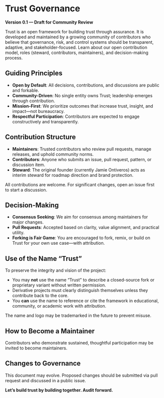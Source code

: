 # Trust Governance

**Version 0.1 — Draft for Community Review**

Trust is an open framework for building trust through assurance. It is developed and maintained by a growing community of contributors who believe that governance, risk, and control systems should be transparent, adaptive, and stakeholder-focused. Learn about our open contribution model, roles (steward, contributors, maintainers), and decision-making process.

## Guiding Principles

- **Open by Default**: All decisions, contributions, and discussions are public and forkable.
- **Community-Driven**: No single entity owns Trust; leadership emerges through contribution.
- **Mission-First**: We prioritize outcomes that increase trust, insight, and impact—not bureaucracy.
- **Respectful Participation**: Contributors are expected to engage constructively and transparently.

## Contribution Structure

- **Maintainers**: Trusted contributors who review pull requests, manage releases, and uphold community norms.
- **Contributors**: Anyone who submits an issue, pull request, pattern, or discussion item.
- **Steward**: The original founder (currently Jamie Ontiveros) acts as interim steward for roadmap direction and brand protection.

All contributions are welcome. For significant changes, open an issue first to start a discussion.

## Decision-Making

- **Consensus Seeking**: We aim for consensus among maintainers for major changes.
- **Pull Requests**: Accepted based on clarity, value alignment, and practical utility.
- **Forking is Fair Game**: You are encouraged to fork, remix, or build on Trust for your own use case—with attribution.

## Use of the Name “Trust”

To preserve the integrity and vision of the project:

- You may **not** use the name “Trust” to describe a closed-source fork or proprietary variant without written permission.
- Derivative projects must clearly distinguish themselves unless they contribute back to the core.
- You **can** use the name to reference or cite the framework in educational, community, or academic work with attribution.

The name and logo may be trademarked in the future to prevent misuse.

## How to Become a Maintainer

Contributors who demonstrate sustained, thoughtful participation may be invited to become maintainers.

## Changes to Governance

This document may evolve. Proposed changes should be submitted via pull request and discussed in a public issue.

**Let’s build trust by building together. Audit forward.**
